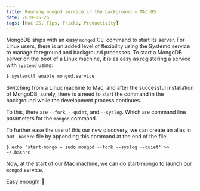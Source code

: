 ```yaml
---
title: Running mongod service in the background – MAC OS
date: 2019-06-26
tags: [Mac OS, Tips, Tricks, Productivity]
---
```


MongoDB ships with an easy `mongod` CLI command to start its server. For Linux users, there is an added level of flexibility using the Systemd service to manage foreground and background processes. To start a MongoDB server on the boot of a Linux machine, it is as easy as registering a service with `systemd` using:

```bash
$ systemctl enable mongod.service
```

Switching from a Linux machine to Mac, and after the successful installation of MongoDB, surely, there is a need to start the command in the background while the development process continues.

To this, there are `--fork`, `--quiet`,  and `--syslog`. Which are command line parameters for the `mongod` command.

To further ease the use of this our new discovery, we can create an alias in our `.bashrc` file by appending this command at the end of the file: 

```shell
$ echo 'start-mongo = sudo mongod --fork --syslog --quiet' >> ~/.bashrc
```

Now, at the start of our Mac machine, we can do start-mongo to launch our `mongod` service.

Easy enough! 🍧